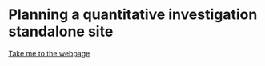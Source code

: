 # Planning a quantitative investigation standalone site

[Take me to the webpage](https://bathmash.github.io/PQI/)

